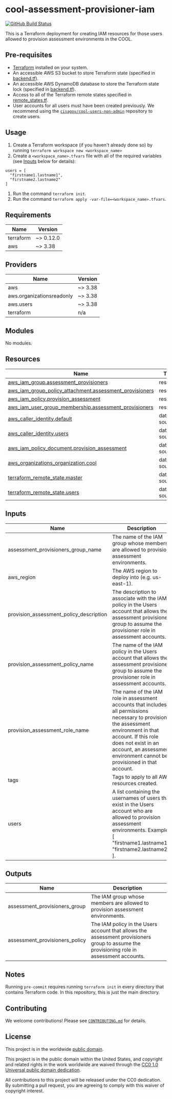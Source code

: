 # cool-assessment-provisioner-iam #

[![GitHub Build Status](https://github.com/cisagov/cool-assessment-provisioner-iam/workflows/build/badge.svg)](https://github.com/cisagov/cool-assessment-provisioner-iam/actions)

This is a Terraform deployment for creating IAM resources for those
users allowed to provision assessment environments in the COOL.

## Pre-requisites ##

- [Terraform](https://www.terraform.io/) installed on your system.
- An accessible AWS S3 bucket to store Terraform state
  (specified in [backend.tf](backend.tf)).
- An accessible AWS DynamoDB database to store the Terraform state lock
  (specified in [backend.tf](backend.tf)).
- Access to all of the Terraform remote states specified in
  [remote_states.tf](remote_states.tf).
- User accounts for all users must have been created previously.  We
  recommend using the
  [`cisagov/cool-users-non-admin`](https://github.com/cisagov/cool-users-non-admin)
  repository to create users.

## Usage ##

1. Create a Terraform workspace (if you haven't already done so) by running
   `terraform workspace new <workspace_name>`
1. Create a `<workspace_name>.tfvars` file with all of the required
  variables (see [Inputs](#Inputs) below for details):

  ```hcl
  users = [
    "firstname1.lastname1",
    "firstname2.lastname2"
  ]
  ```

1. Run the command `terraform init`.
1. Run the command `terraform apply -var-file=<workspace_name>.tfvars`.

## Requirements ##

| Name | Version |
|------|---------|
| terraform | ~> 0.12.0 |
| aws | ~> 3.38 |

## Providers ##

| Name | Version |
|------|---------|
| aws | ~> 3.38 |
| aws.organizationsreadonly | ~> 3.38 |
| aws.users | ~> 3.38 |
| terraform | n/a |

## Modules ##

No modules.

## Resources ##

| Name | Type |
|------|------|
| [aws_iam_group.assessment_provisioners](https://registry.terraform.io/providers/hashicorp/aws/latest/docs/resources/iam_group) | resource |
| [aws_iam_group_policy_attachment.assessment_provisioners](https://registry.terraform.io/providers/hashicorp/aws/latest/docs/resources/iam_group_policy_attachment) | resource |
| [aws_iam_policy.provision_assessment](https://registry.terraform.io/providers/hashicorp/aws/latest/docs/resources/iam_policy) | resource |
| [aws_iam_user_group_membership.assessment_provisioners](https://registry.terraform.io/providers/hashicorp/aws/latest/docs/resources/iam_user_group_membership) | resource |
| [aws_caller_identity.default](https://registry.terraform.io/providers/hashicorp/aws/latest/docs/data-sources/caller_identity) | data source |
| [aws_caller_identity.users](https://registry.terraform.io/providers/hashicorp/aws/latest/docs/data-sources/caller_identity) | data source |
| [aws_iam_policy_document.provision_assessment](https://registry.terraform.io/providers/hashicorp/aws/latest/docs/data-sources/iam_policy_document) | data source |
| [aws_organizations_organization.cool](https://registry.terraform.io/providers/hashicorp/aws/latest/docs/data-sources/organizations_organization) | data source |
| [terraform_remote_state.master](https://registry.terraform.io/providers/hashicorp/terraform/latest/docs/data-sources/remote_state) | data source |
| [terraform_remote_state.users](https://registry.terraform.io/providers/hashicorp/terraform/latest/docs/data-sources/remote_state) | data source |

## Inputs ##

| Name | Description | Type | Default | Required |
|------|-------------|------|---------|:--------:|
| assessment\_provisioners\_group\_name | The name of the IAM group whose members are allowed to provision assessment environments. | `string` | `"assessment_provisioners"` | no |
| aws\_region | The AWS region to deploy into (e.g. us-east-1). | `string` | `"us-east-1"` | no |
| provision\_assessment\_policy\_description | The description to associate with the IAM policy in the Users account that allows the assessment provisioner group to assume the provisioner role in assessment accounts. | `string` | `"Allows the assessment provisioner group to assume the provisioner role in assessment accounts."` | no |
| provision\_assessment\_policy\_name | The name of the IAM policy in the Users account that allows the assessment provisioner group to assume the provisioner role in assessment accounts. | `string` | `"AssumeProvisionAssessment"` | no |
| provision\_assessment\_role\_name | The name of the IAM role in assessment accounts that includes all permissions necessary to provision the assessment environment in that account.  If this role does not exist in an account, an assessment environment cannot be provisioned in that account. | `string` | `"ProvisionAccount"` | no |
| tags | Tags to apply to all AWS resources created. | `map(string)` | `{}` | no |
| users | A list containing the usernames of users that exist in the Users account who are allowed to provision assessment environments.  Example: [ "firstname1.lastname1", "firstname2.lastname2" ]. | `list(string)` | n/a | yes |

## Outputs ##

| Name | Description |
|------|-------------|
| assessment\_provisioners\_group | The IAM group whose members are allowed to provision assessment environments. |
| assessment\_provisioners\_policy | The IAM policy in the Users account that allows the assessment provisioners group to assume the provisioning role in assessment accounts. |

## Notes ##

Running `pre-commit` requires running `terraform init` in every directory that
contains Terraform code. In this repository, this is just the main directory.

## Contributing ##

We welcome contributions!  Please see [`CONTRIBUTING.md`](CONTRIBUTING.md) for
details.

## License ##

This project is in the worldwide [public domain](LICENSE).

This project is in the public domain within the United States, and
copyright and related rights in the work worldwide are waived through
the [CC0 1.0 Universal public domain
dedication](https://creativecommons.org/publicdomain/zero/1.0/).

All contributions to this project will be released under the CC0
dedication. By submitting a pull request, you are agreeing to comply
with this waiver of copyright interest.
